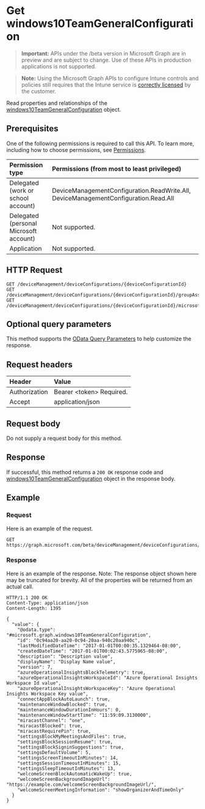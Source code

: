 ﻿# Get windows10TeamGeneralConfiguration

> **Important:** APIs under the /beta version in Microsoft Graph are in preview and are subject to change. Use of these APIs in production applications is not supported.

> **Note:** Using the Microsoft Graph APIs to configure Intune controls and policies still requires that the Intune service is [correctly licensed](https://go.microsoft.com/fwlink/?linkid=839381) by the customer.

Read properties and relationships of the [windows10TeamGeneralConfiguration](../resources/intune_deviceconfig_windows10teamgeneralconfiguration.md) object.
## Prerequisites
One of the following permissions is required to call this API. To learn more, including how to choose permissions, see [Permissions](../../../concepts/permissions_reference.md).

|Permission type|Permissions (from most to least privileged)|
|:---|:---|
|Delegated (work or school account)|DeviceManagementConfiguration.ReadWrite.All, DeviceManagementConfiguration.Read.All|
|Delegated (personal Microsoft account)|Not supported.|
|Application|Not supported.|

## HTTP Request
<!-- {
  "blockType": "ignored"
}
-->
``` http
GET /deviceManagement/deviceConfigurations/{deviceConfigurationId}
GET /deviceManagement/deviceConfigurations/{deviceConfigurationId}/groupAssignments/{deviceConfigurationGroupAssignmentId}/deviceConfiguration
GET /deviceManagement/deviceConfigurations/{deviceConfigurationId}/microsoft.graph.windowsDomainJoinConfiguration/networkAccessConfigurations/{deviceConfigurationId}
```

## Optional query parameters
This method supports the [OData Query Parameters](https://developer.microsoft.com/en-us/graph/docs/overview/query_parameters) to help customize the response.
## Request headers
|Header|Value|
|:---|:---|
|Authorization|Bearer &lt;token&gt; Required.|
|Accept|application/json|

## Request body
Do not supply a request body for this method.

## Response
If successful, this method returns a `200 OK` response code and [windows10TeamGeneralConfiguration](../resources/intune_deviceconfig_windows10teamgeneralconfiguration.md) object in the response body.

## Example
### Request
Here is an example of the request.
``` http
GET https://graph.microsoft.com/beta/deviceManagement/deviceConfigurations/{deviceConfigurationId}
```

### Response
Here is an example of the response. Note: The response object shown here may be truncated for brevity. All of the properties will be returned from an actual call.
``` http
HTTP/1.1 200 OK
Content-Type: application/json
Content-Length: 1395

{
  "value": {
    "@odata.type": "#microsoft.graph.windows10TeamGeneralConfiguration",
    "id": "0c94aa20-aa20-0c94-20aa-940c20aa940c",
    "lastModifiedDateTime": "2017-01-01T00:00:35.1329464-08:00",
    "createdDateTime": "2017-01-01T00:02:43.5775965-08:00",
    "description": "Description value",
    "displayName": "Display Name value",
    "version": 7,
    "azureOperationalInsightsBlockTelemetry": true,
    "azureOperationalInsightsWorkspaceId": "Azure Operational Insights Workspace Id value",
    "azureOperationalInsightsWorkspaceKey": "Azure Operational Insights Workspace Key value",
    "connectAppBlockAutoLaunch": true,
    "maintenanceWindowBlocked": true,
    "maintenanceWindowDurationInHours": 0,
    "maintenanceWindowStartTime": "11:59:09.3130000",
    "miracastChannel": "one",
    "miracastBlocked": true,
    "miracastRequirePin": true,
    "settingsBlockMyMeetingsAndFiles": true,
    "settingsBlockSessionResume": true,
    "settingsBlockSigninSuggestions": true,
    "settingsDefaultVolume": 5,
    "settingsScreenTimeoutInMinutes": 14,
    "settingsSessionTimeoutInMinutes": 15,
    "settingsSleepTimeoutInMinutes": 13,
    "welcomeScreenBlockAutomaticWakeUp": true,
    "welcomeScreenBackgroundImageUrl": "https://example.com/welcomeScreenBackgroundImageUrl/",
    "welcomeScreenMeetingInformation": "showOrganizerAndTimeOnly"
  }
}
```



